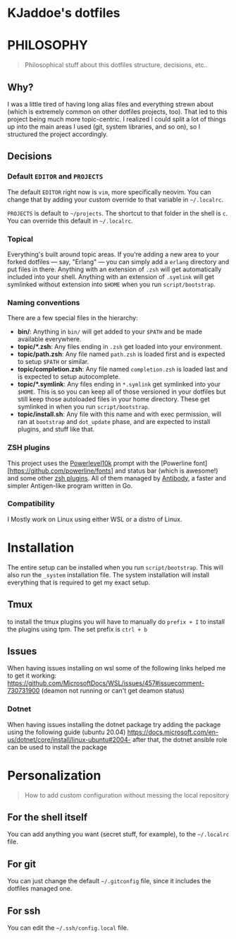 # KJaddoe's dotfiles

# PHILOSOPHY

> Philosophical stuff about this dotfiles structure, decisions, etc..

## Why?

I was a little tired of having long alias files and everything strewn about
(which is extremely common on other dotfiles projects, too). That led to this
project being much more topic-centric. I realized I could split a lot of things
up into the main areas I used (git, system libraries, and so on), so I
structured the project accordingly.

## Decisions

### Default `EDITOR` and `PROJECTS`

The default `EDITOR` right now is `vim`, more specifically neovim. You can change that by adding your custom
override to that variable in `~/.localrc`.

`PROJECTS` is default to `~/projects`. The shortcut to that folder in the shell
is `c`. You can override this default in `~/.localrc`.

### Topical

Everything's built around topic areas. If you're adding a new area to your
forked dotfiles — say, "Erlang" — you can simply add a `erlang` directory and
put files in there. Anything with an extension of `.zsh` will get automatically
included into your shell. Anything with an extension of `.symlink` will get
symlinked without extension into `$HOME` when you run `script/bootstrap`.

### Naming conventions

There are a few special files in the hierarchy:

- **bin/**: Anything in `bin/` will get added to your `$PATH` and be made
  available everywhere.
- **topic/\*.zsh**: Any files ending in `.zsh` get loaded into your
  environment.
- **topic/path.zsh**: Any file named `path.zsh` is loaded first and is
  expected to setup `$PATH` or similar.
- **topic/completion.zsh**: Any file named `completion.zsh` is loaded
  last and is expected to setup autocomplete.
- **topic/\*.symlink**: Any files ending in `*.symlink` get symlinked into
  your `$HOME`. This is so you can keep all of those versioned in your dotfiles
  but still keep those autoloaded files in your home directory. These get
  symlinked in when you run `script/bootstrap`.
- **topic/install.sh**: Any file with this name and with exec permission, will
  ran at `bootstrap` and `dot_update` phase, and are expected to install plugins,
  and stuff like that.

### ZSH plugins

This project uses the [Powerlevel10k][powerlevel10k] prompt with the [Powerline font][https://github.com/powerline/fonts] and status bar (which is awesome!) and some other
[zsh plugins](/antibody/bundles.txt). All of them managed by [Antibody][antibody],
a faster and simpler Antigen-like program written in Go.

[powerlevel10k]: https://github.com/romkatv/powerlevel10k
[antibody]: https://github.com/caarlos0/antibody
[powerline font]: https://github.com/powerline/fonts

### Compatibility

I Mostly work on Linux using either WSL or a distro of Linux.

# Installation

The entire setup can be installed when you run `script/bootstrap`. This will also run the `_system` installation file. The system installation will install everything that is required to get my exact setup.

## Tmux

to install the tmux plugins you will have to manually do `prefix + I` to install the plugins using tpm. The set prefix is `ctrl + b`

## Issues

When having issues installing on wsl some of the following links helped me to get it working:
https://github.com/MicrosoftDocs/WSL/issues/457#issuecomment-730731900 (deamon not running or can't get deamon status)

### Dotnet

When having issues installing the dotnet package try adding the package using the following guide (ubuntu 20.04)
https://docs.microsoft.com/en-us/dotnet/core/install/linux-ubuntu#2004-
after that, the dotnet ansible role can be used to install the package

# Personalization

> How to add custom configuration without messing the local repository

## For the shell itself

You can add anything you want (secret stuff, for example), to the `~/.localrc`
file.

## For git

You can just change the default `~/.gitconfig` file, since it includes the
dotfiles managed one.

## For ssh

You can edit the `~/.ssh/config.local` file.
